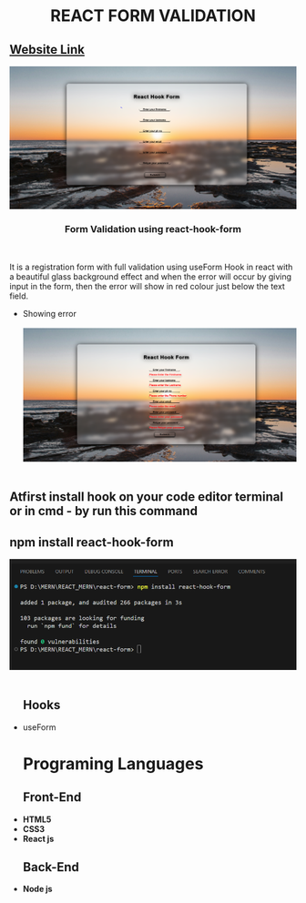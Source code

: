 <h1 align ="center">REACT FORM VALIDATION</h1>
<h2><a href="https://mmjtechnologies-react-form.netlify.app/" target="_blank">Website Link</a></h2>
<img src="cover.PNG">
 <h3  align ="center"><b>Form Validation using react-hook-form</b></h3>
 <br>
<p>It is a registration  form with full validation using useForm Hook in react with a beautiful glass background effect and when the error will occur by giving input in the form, then the error will show in red colour just below the text field.</p>
<ul>
 <li>Showing error</li><br>
 <img src="error.PNG"><br><br>
</ul>
<h2>Atfirst install hook on your code editor terminal or in cmd - by run this command</h2>
<h2>npm install react-hook-form </h2>
 <img src="install.PNG"><br><br>
<ul>
 <h2><b> Hooks </b></h2>
 <li>useForm</li>
 <h1><b>Programing Languages<b></h1>
<h2><b>Front-End</b></h2>
<li>HTML5</li>
 <li>CSS3</li>
  <li>React js</li>
</ul>
<ul>
<h2><b> Back-End </b></h2>
 <li>Node js</li>
</ul>

